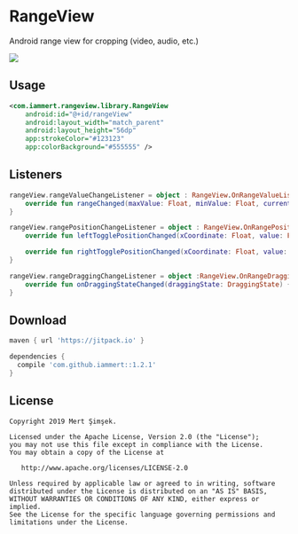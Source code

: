 # RangeView
Android range view for cropping (video, audio, etc.)

<img src="https://raw.githubusercontent.com/iammert/RangeView/master/art/rangeview.png"/>

## Usage
```xml
<com.iammert.rangeview.library.RangeView
    android:id="@+id/rangeView"
    android:layout_width="match_parent"
    android:layout_height="56dp"
    app:strokeColor="#123123"
    app:colorBackground="#555555" />
```

## Listeners
```kotlin
rangeView.rangeValueChangeListener = object : RangeView.OnRangeValueListener {
    override fun rangeChanged(maxValue: Float, minValue: Float, currentLeftValue: Float, currentRightValue: Float) {}
}
```
```kotlin
rangeView.rangePositionChangeListener = object : RangeView.OnRangePositionListener {
    override fun leftTogglePositionChanged(xCoordinate: Float, value: Float) {}

    override fun rightTogglePositionChanged(xCoordinate: Float, value: Float) {}
}
```
```kotlin
rangeView.rangeDraggingChangeListener = object :RangeView.OnRangeDraggingListener{
    override fun onDraggingStateChanged(draggingState: DraggingState) {}
}
```

## Download
```gradle
maven { url 'https://jitpack.io' }
```

```gradle
dependencies {
  compile 'com.github.iammert::1.2.1'
}
```

License
--------


    Copyright 2019 Mert Şimşek.

    Licensed under the Apache License, Version 2.0 (the "License");
    you may not use this file except in compliance with the License.
    You may obtain a copy of the License at

       http://www.apache.org/licenses/LICENSE-2.0

    Unless required by applicable law or agreed to in writing, software
    distributed under the License is distributed on an "AS IS" BASIS,
    WITHOUT WARRANTIES OR CONDITIONS OF ANY KIND, either express or implied.
    See the License for the specific language governing permissions and
    limitations under the License.




